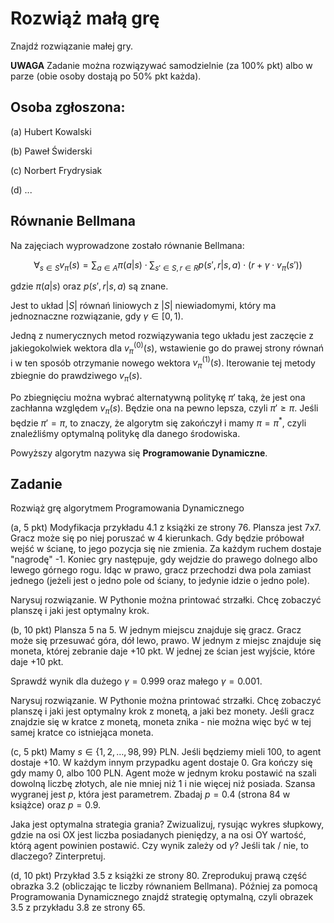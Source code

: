 # Rozwiąż małą grę

Znajdź rozwiązanie małej gry.

**UWAGA**
Zadanie można rozwiązywać samodzielnie (za 100% pkt) albo w parze (obie osoby dostają po 50% pkt każda).

## Osoba zgłoszona:

(a) Hubert Kowalski

(b) Paweł Świderski 

(c) Norbert Frydrysiak

(d) ...

## Równanie Bellmana

Na zajęciach wyprowadzone zostało równanie Bellmana:

$$\forall_{s\in S} v_{\pi}(s) = \sum_{a\in A} \pi (a|s) \cdot \sum_{s'\in S, r\in R} p(s',r|s,a)\cdot (r+\gamma\cdot v_{\pi}(s'))$$

gdzie $\pi (a|s)$ oraz $p(s',r|s,a)$ są znane.

Jest to układ $|S|$ równań liniowych z $|S|$ niewiadomymi, który ma jednoznaczne rozwiązanie, gdy $\gamma\in [0,1)$.

Jedną z numerycznych metod rozwiązywania tego układu jest zaczęcie z jakiegokolwiek wektora dla $v_{\pi}^{(0)}(s)$, wstawienie go do prawej strony równań i w ten sposób otrzymanie nowego wektora $v_{\pi}^{(1)}(s)$. Iterowanie tej metody zbiegnie do prawdziwego $v_{\pi}(s)$.

Po zbiegnięciu można wybrać alternatywną politykę $\pi'$ taką, że jest ona zachłanna względem $v_{\pi}(s)$. Będzie ona na pewno lepsza, czyli $\pi' \ge \pi$. Jeśli będzie $\pi' = \pi$, to znaczy, że algorytm się zakończył i mamy $\pi = \pi^*$, czyli znaleźliśmy optymalną politykę dla danego środowiska.

Powyższy algorytm nazywa się **Programowanie Dynamiczne**.

## Zadanie
Rozwiąż grę algorytmem Programowania Dynamicznego

(a, 5 pkt) Modyfikacja przykładu 4.1 z książki ze strony 76. Plansza jest 7x7. Gracz może się po niej poruszać w 4 kierunkach. Gdy będzie próbował wejść w ścianę, to jego pozycja się nie zmienia. Za każdym ruchem dostaje "nagrodę" -1. Koniec gry następuje, gdy wejdzie do prawego dolnego albo lewego górnego rogu. Idąc w prawo, gracz przechodzi dwa pola zamiast jednego (jeżeli jest o jedno pole od ściany, to jedynie idzie o jedno pole).

Narysuj rozwiązanie. W Pythonie można printować strzałki. Chcę zobaczyć planszę i jaki jest optymalny krok.

(b, 10 pkt) Plansza 5 na 5. W jednym miejscu znajduje się gracz. Gracz może się przesuwać góra, dół lewo, prawo. W jednym z miejsc znajduje się moneta, której zebranie daje +10 pkt. W jednej ze ścian jest wyjście, które daje +10 pkt.

Sprawdź wynik dla dużego $\gamma = 0.999$ oraz małego $\gamma = 0.001$.

Narysuj rozwiązanie. W Pythonie można printować strzałki. Chcę zobaczyć planszę i jaki jest optymalny krok z monetą, a jaki bez monety. Jeśli gracz znajdzie się w kratce z monetą, moneta znika - nie można więc być w tej samej kratce co istniejąca moneta.

(c, 5 pkt) Mamy $s \in \{1, 2, \ldots , 98, 99\}$ PLN. Jeśli będziemy mieli $100$, to agent dostaje +10. W każdym innym przypadku agent dostaje 0. Gra kończy się gdy mamy $0$, albo $100$ PLN. Agent może w jednym kroku postawić na szali dowolną liczbę złotych, ale nie mniej niż 1 i nie więcej niż posiada. Szansa wygranej jest $p$, która jest parametrem. Zbadaj $p=0.4$ (strona 84 w książce) oraz $p=0.9$.

Jaka jest optymalna strategia grania? Zwizualizuj, rysując wykres słupkowy, gdzie na osi OX jest liczba posiadanych pieniędzy, a na osi OY wartość, którą agent powinien postawić. Czy wynik zależy od $\gamma$? Jeśli tak / nie, to dlaczego? Zinterpretuj.

(d, 10 pkt) Przykład 3.5 z książki ze strony 80. Zreprodukuj prawą część obrazka 3.2 (obliczając te liczby równaniem Bellmana). Później za pomocą Programowania Dynamicznego znajdź strategię optymalną, czyli obrazek 3.5 z przykładu 3.8 ze strony 65.







